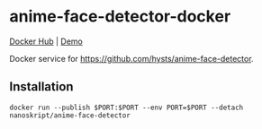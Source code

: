 # anime-face-detector-docker

[Docker Hub](https://hub.docker.com/r/nanoskript/anime-face-detector)
| [Demo](https://anime-face-detector.nanoskript.dev/)

Docker service for <https://github.com/hysts/anime-face-detector>.

## Installation

```
docker run --publish $PORT:$PORT --env PORT=$PORT --detach nanoskript/anime-face-detector
```
